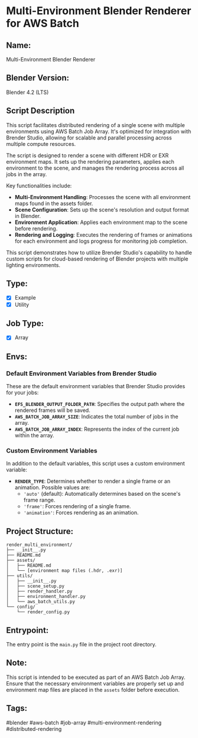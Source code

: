 # Multi-Environment Blender Renderer for AWS Batch

## Name:
Multi-Environment Blender Renderer

## Blender Version:
Blender 4.2 (LTS)

## Script Description
This script facilitates distributed rendering of a single scene with multiple environments using AWS Batch Job Array. It's optimized for integration with Brender Studio, allowing for scalable and parallel processing across multiple compute resources.

The script is designed to render a scene with different HDR or EXR environment maps. It sets up the rendering parameters, applies each environment to the scene, and manages the rendering process across all jobs in the array.

Key functionalities include:
- **Multi-Environment Handling**: Processes the scene with all environment maps found in the assets folder.
- **Scene Configuration**: Sets up the scene's resolution and output format in Blender.
- **Environment Application**: Applies each environment map to the scene before rendering.
- **Rendering and Logging**: Executes the rendering of frames or animations for each environment and logs progress for monitoring job completion.

This script demonstrates how to utilize Brender Studio's capability to handle custom scripts for cloud-based rendering of Blender projects with multiple lighting environments.

## Type:
- [x] Example
- [x] Utility

## Job Type:
- [x] Array

## Envs:

### Default Environment Variables from Brender Studio
These are the default environment variables that Brender Studio provides for your jobs:

- **`EFS_BLENDER_OUTPUT_FOLDER_PATH`**: Specifies the output path where the rendered frames will be saved.
- **`AWS_BATCH_JOB_ARRAY_SIZE`**: Indicates the total number of jobs in the array.
- **`AWS_BATCH_JOB_ARRAY_INDEX`**: Represents the index of the current job within the array.

### Custom Environment Variables
In addition to the default variables, this script uses a custom environment variable:

- **`RENDER_TYPE`**: Determines whether to render a single frame or an animation. Possible values are:
  - `'auto'` (default): Automatically determines based on the scene's frame range.
  - `'frame'`: Forces rendering of a single frame.
  - `'animation'`: Forces rendering as an animation.

## Project Structure:
```
render_multi_environment/
├── __init__.py
├── README.md
├── assets/
│   ├── README.md
│   └── [environment map files (.hdr, .exr)]
├── utils/
│   ├── __init__.py
│   ├── scene_setup.py
│   ├── render_handler.py
│   ├── environment_handler.py
│   └── aws_batch_utils.py
└── config/
    └── render_config.py
```

## Entrypoint:
The entry point is the `main.py` file in the project root directory.

## Note:
This script is intended to be executed as part of an AWS Batch Job Array. Ensure that the necessary environment variables are properly set up and environment map files are placed in the `assets` folder before execution.

## Tags:
#blender #aws-batch #job-array #multi-environment-rendering #distributed-rendering

